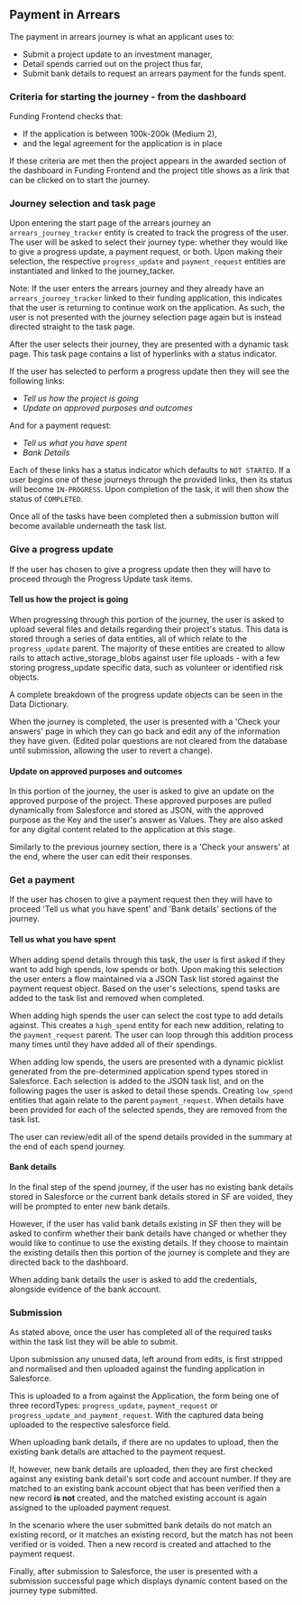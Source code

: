 ## Payment in Arrears

The payment in arrears journey is what an applicant uses to:

- Submit a project update to an investment manager, 
- Detail spends carried out on the project thus far, 
- Submit bank details to request an arrears payment for the funds spent.

### Criteria for starting the journey - from the dashboard

Funding Frontend checks that:

- If the application is between 100k-200k (Medium 2),
- and the legal agreement for the application is in place

If these criteria are met then the project appears in the awarded section of the dashboard in Funding Frontend
and the project title shows as a link that can be clicked on to start the journey.

### Journey selection and task page 

Upon entering the start page of the arrears journey an `arrears_journey_tracker` entity is created to track the progress of the user. The user will be asked to select their journey type: whether they would like to give a progress update, a payment request, or both. Upon making their selection, the respective `progress_update` and `payment_request` entities are instantiated and linked to the journey_tacker. 

Note: If the user enters the arrears journey and they already have an `arrears_journey_tracker` linked to their funding application, this indicates that the user is returning to continue work on the application. As such, the user is not presented with the journey selection page again but is instead directed straight to the task page. 

After the user selects their journey, they are presented with a dynamic task page. This task page contains a list of hyperlinks with a status indicator. 

If the user has selected to perform a progress update then they will see the following links:

- *Tell us how the project is going*
- *Update on approved purposes and outcomes*

And for a payment request: 

- *Tell us what you have spent*
- *Bank Details*

Each of these links has a status indicator which defaults to `NOT STARTED`. If a user begins one of these journeys through the provided links, then its status will become `IN-PROGRESS`. Upon completion of the task, it will then show the status of `COMPLETED`. 

Once all of the tasks have been completed then a submission button will become available underneath the task list. 

### Give a progress update

If the user has chosen to give a progress update then they will have to proceed through the Progress Update task items. 

#### Tell us how the project is going

When progressing through this portion of the journey, the user is asked to upload several files and details regarding their project's status. This data is stored through a series of data entities, all of which relate to the  `progress_update` parent. The majority of these entities are created to allow rails to attach active_storage_blobs against user file uploads - with a few storing progress_update specific data, such as volunteer or identified risk objects. 

A complete breakdown of the progress update objects can be seen in the Data Dictionary. 

When the journey is completed, the user is presented with a 'Check your answers' page in which they can go back and edit any of the information they have given. (Edited polar questions are not cleared from the database until submission, allowing the user to revert a change).

#### Update on approved purposes and outcomes

In this portion of the journey, the user is asked to give an update on the approved purpose of the project. These approved purposes are pulled dynamically from Salesforce and stored as JSON, with the approved purpose as the Key and the user's answer as Values. They are also asked for any digital content related to the application at this stage. 

Similarly to the previous journey section, there is a 'Check your answers' at the end, where the user can edit their responses.

### Get a payment 

If the user has chosen to give a payment request then they will have to proceed 'Tell us what you have spent' and 'Bank details' sections of the journey. 

#### Tell us what you have spent

When adding spend details through this task, the user is first asked if they want to add high spends, low spends or both. Upon making this selection the user enters a flow maintained via a JSON Task list stored against the payment request object. Based on the user's selections, spend tasks are added to the task list and removed when completed.

When adding high spends the user can select the cost type to add details against. This creates a `high_spend` entity for each new addition, relating to the `payment_request` parent. The user can loop through this addition process many times until they have added all of their spendings. 

When adding low spends, the users are presented with a dynamic picklist generated from the pre-determined application spend types stored in Salesforce. Each selection is added to the JSON task list, and on the following pages the user is asked to detail these spends. Creating `low_spend` entities that again relate to the parent `payment_request`. When details have been provided for each of the selected spends, they are removed from the task list. 

The user can review/edit all of the spend details provided in the summary at the end of each spend journey. 

#### Bank details

In the final step of the spend journey, if the user has no existing bank details stored in Salesforce or the current bank details stored in SF are voided, they will be prompted to enter new bank details. 

However, if the user has valid bank details existing in SF then they will be asked to confirm whether their bank details have changed or whether they would like to continue to use the existing details. If they choose to maintain the existing details then this portion of the journey is complete and they are directed back to the dashboard. 

When adding bank details the user is asked to add the credentials, alongside evidence of the bank account.

### Submission

As stated above, once the user has completed all of the required tasks within the task list they will be able to submit. 

Upon submission any unused data, left around from edits, is first stripped and normalised and then uploaded against the funding application in Salesforce. 

This is uploaded to a from against the Application, the form being one of three recordTypes: `progress_update`, `payment_request` or `progress_update_and_payment_request`. With the captured data being uploaded to the respective salesforce field. 

When uploading bank details, if there are no updates to upload, then the existing bank details are attached to the payment request. 

If, however, new bank details are uploaded, then they are first checked against any existing bank detail's sort code and account number. If they are matched to an existing bank account object that has been verified then a new record **is not** created, and the matched existing account is again assigned to the uploaded payment request.

In the scenario where the user submitted bank details do not match an existing record, or it matches an existing record, but the match has not been verified or is voided. Then a new record is created and attached to the payment request. 

Finally, after submission to Salesforce, the user is presented with a submission successful page which displays dynamic content based on the journey type submitted. 